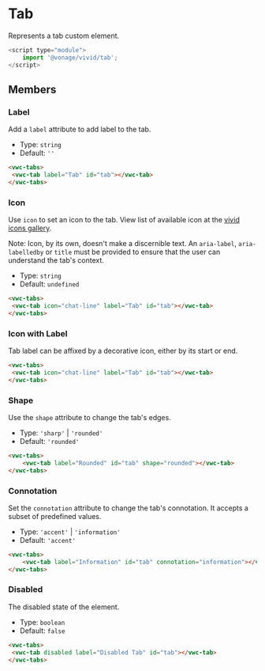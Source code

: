 # Tab

Represents a tab custom element.

```js
<script type="module">
    import '@vonage/vivid/tab';
</script>
```

## Members

### Label

Add a `label` attribute to add label to the tab.

- Type: `string`
- Default: `''`

```html preview
<vwc-tabs>
 <vwc-tab label="Tab" id="tab"></vwc-tab>
</vwc-tabs>
```

### Icon

Use `icon` to set an icon to the tab.
View list of available icon at the [vivid icons gallery](https://icons.vivid.vonage.com).

Note: Icon, by its own, doesn't make a discernible text. An `aria-label`, `aria-labelledby` or `title` must be provided to ensure that the user can understand the tab's context.

- Type: `string`
- Default: `undefined`

```html preview
<vwc-tabs>
 <vwc-tab icon="chat-line" label="Tab" id="tab"></vwc-tab>
</vwc-tabs>
```

### Icon with Label

Tab label can be affixed by a decorative icon, either by its start or end.

```html preview
<vwc-tabs>
 <vwc-tab icon="chat-line" label="Tab" id="tab"></vwc-tab>
</vwc-tabs>
```

### Shape

Use the `shape` attribute to change the tab's edges.

- Type: `'sharp'` | `'rounded'`
- Default: `'rounded'`

```html preview
<vwc-tabs>
    <vwc-tab label="Rounded" id="tab" shape="rounded"></vwc-tab>
</vwc-tabs>
```

### Connotation

Set the `connotation` attribute to change the tab's connotation.
It accepts a subset of predefined values.

- Type: `'accent'` | `'information'`
- Default: `'accent'`

```html preview
<vwc-tabs>
    <vwc-tab label="Information" id="tab" connotation="information"></vwc-tab>
</vwc-tabs>
```

### Disabled

The disabled state of the element.

- Type: `boolean`
- Default: `false`

```html preview
<vwc-tabs>
 <vwc-tab disabled label="Disabled Tab" id="tab"></vwc-tab>
</vwc-tabs>
```

